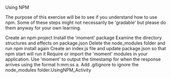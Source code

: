 Using NPM


The purpose of this exercise will be to see if you understand how to use npm. Some of these steps might not necessarily be 'gradable' but please do them anyway for your own learning.



Create an npm project
Install the 'moment' package
Examine the directory structures and effects on package.json
Delete the node_modules folder and run npm install again
Create an index.js file and update package.json so that npm start will run it
Require or import the 'moment' modules in your application.
Use 'moment' to output the timestamp for when the response arrives using the format h:mm:ss a.
Add .gitignore to ignore the node_modules folder.UsingNPM_Activity
